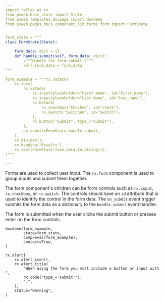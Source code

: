 ```yaml
---
import reflex as rx
from pcweb.base_state import State
from pcweb.templates.docpage import docdemo
from pcweb.pages.docs.component_lib.forms.form import FormState


form_state = """
class FormState(State):

    form_data: dict = {}
    def handle_submit(self, form_data: dict):
        \"""Handle the form submit.\"""
        self.form_data = form_data
"""

form_example = """rx.vstack(
    rx.form(
        rx.vstack(
            rx.input(placeholder="First Name", id="first_name"),
            rx.input(placeholder="Last Name", id="last_name"),
            rx.hstack(
                rx.checkbox("Checked", id="check"),
                rx.switch("Switched", id="switch"),
            ),
            rx.button("Submit", type_="submit"),
        ),
        on_submit=FormState.handle_submit,
    ),
    rx.divider(),
    rx.heading("Results"),
    rx.text(FormState.form_data.to_string()),
)"""

---
```

Forms are used to collect user input. The `rx.form` component is used to group inputs and submit them together.


The form component's children can be form controls such as `rx.input`, `rx.checkbox`, or `rx.switch`. The controls should have an `id` attribute that is used to identify the control in the form data. The `on_submit` event trigger submits the form data as a dictionary to the `handle_submit` event handler.

The form is submitted when the user clicks the submit button or presses enter on the form controls.


```reflex
docdemo(form_example,
        state=form_state,
        comp=eval(form_example),
        context=True,
)
```

```reflex
rx.alert(
    rx.alert_icon(),
    rx.alert_title(
        "When using the form you must include a button or input with ",
        rx.code("type_='submit'"),
        ".",
    ),
    status="warning",
)
```
